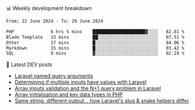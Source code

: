 📊 Weekly development breakdown
<!--START_SECTION:waka-->

```txt
From: 22 June 2024 - To: 29 June 2024

PHP              6 hrs 5 mins    ████████████████████▓░░░░   82.81 %
Blade Template   33 mins         ██░░░░░░░░░░░░░░░░░░░░░░░   07.51 %
Other            17 mins         █░░░░░░░░░░░░░░░░░░░░░░░░   04.06 %
Markdown         15 mins         █░░░░░░░░░░░░░░░░░░░░░░░░   03.42 %
SQL              9 mins          ▓░░░░░░░░░░░░░░░░░░░░░░░░   02.19 %
```

<!--END_SECTION:waka-->

📕 Latest DEV posts
<!-- BLOG-POST-LIST:START -->
- [Laravel named query arguments](https://dev.to/michaelvickersuk/laravel-named-query-arguments-28kd)
- [Determining if multiple inputs have values with Laravel](https://dev.to/michaelvickersuk/determining-if-multiple-inputs-have-values-with-laravel-km6)
- [Array inputs validation and the N+1 query problem in Laravel](https://dev.to/michaelvickersuk/array-inputs-validation-and-the-n1-query-problem-in-laravel-2agb)
- [Array initialisation and key data types in PHP](https://dev.to/michaelvickersuk/array-initialisation-and-key-data-types-in-php-1e5b)
- [Same string, different output... how Laravel&#39;s slug &amp; snake helpers differ](https://dev.to/michaelvickersuk/same-string-different-output-how-laravels-slug-snake-helpers-differ-1ccj)
<!-- BLOG-POST-LIST:END -->
